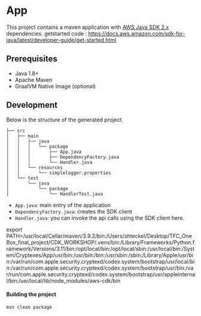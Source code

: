 # App

This project contains a maven application with [AWS Java SDK 2.x](https://github.com/aws/aws-sdk-java-v2) dependencies.
getstarted code : https://docs.aws.amazon.com/sdk-for-java/latest/developer-guide/get-started.html

## Prerequisites
- Java 1.8+
- Apache Maven
- GraalVM Native Image (optional)

## Development

Below is the structure of the generated project.

```
├── src
│   ├── main
│   │   ├── java
│   │   │   └── package
│   │   │       ├── App.java
│   │   │       ├── DependencyFactory.java
│   │   │       └── Handler.java
│   │   └── resources
│   │       └── simplelogger.properties
│   └── test
│       └── java
│           └── package
│               └── HandlerTest.java
```

- `App.java`: main entry of the application
- `DependencyFactory.java`: creates the SDK client
- `Handler.java`: you can invoke the api calls using the SDK client here.

export PATH=/usr/local/Cellar/maven/3.9.2/bin:/Users/shteckel/Desktop/TFC_OneBox_final_project/CDK_WORKSHOP/.venv/bin:/Library/Frameworks/Python.framework/Versions/3.11/bin:/opt/local/bin:/opt/local/sbin:/usr/local/bin:/System/Cryptexes/App/usr/bin:/usr/bin:/bin:/usr/sbin:/sbin:/Library/Apple/usr/bin:/var/run/com.apple.security.cryptexd/codex.system/bootstrap/usr/local/bin:/var/run/com.apple.security.cryptexd/codex.system/bootstrap/usr/bin:/var/run/com.apple.security.cryptexd/codex.system/bootstrap/usr/appleinternal/bin:/usr/local/lib/node_modules/aws-cdk/bin


#### Building the project
```
mvn clean package
```

